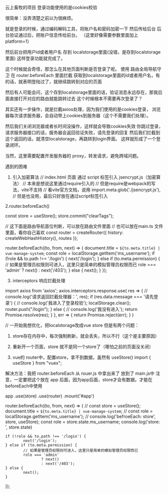 云上畜牧的项目 登录功能使用的是cookies校验

很简单：没弄清楚之前以为很麻烦。

就是登录的时候，通过编码解码工具，将账户名和密码加密一下
然后传给后台
后台验证通过后，把账户信息传给前台。
（这里好像需要参数里面加上 platform=1）



然后前台把用户id或者用户名 存到 localstorage里面(没错，是存到localstorage里面)
这样登录功能就完成了。


这个时候就会奇怪，那怎么在其他页面判断是否登录了呢。
使用 路由全局导航守卫
在 router.beforeEach 里面拦截
获取到localstorage里面的id或者用户名，有的话，就表明登陆过了，就继续跳转到对应的页面


然后有人可能会问，这个存到localstorage里面的话，验证消息永远存在，那我后面直接打开对应的路由就能跳转过去
这个时候根本不需要再次登录了？


其实还有一步操作，就是拦截axios处理，因为我们使用的是cookies登录，
浏览器每次请求服务器，会自动带上cookies到服务器（这个不需要我们处理）。

然后我们关闭浏览器或者长时间没操作，这样就会导致cookies失效
你跳过登录，请求服务器接口的话，服务器会返回验证失败，请先登录的回复
然后我们拦截到这个返回的话，就清空localstorage，再跳转到login界面。
这样就形成了一个登录闭环。





当然，这里需要配置开发服务器的 proxy，转发请求，避免跨域问题。






遇到的困难

1. 引入加密算法
// index.html 页面 通过 script 标签引入 jsencrypt.js（加密算法）
// 本来是想说这里通过require引入的
// 但是require是webpack的写法，vite不支持
// 看vite官方文档，说用 import.meta.glob('./jsencrypt.js'),
// 但是也没用，最后只好放在通过script标签引入




2.router.beforeEach()


const store = useStore();
store.commit("clearTags");

// 这下面是路由导航首位判断，可以放在路由文件里面
// 也可以放在main.ts 文件里面，看你自己喜欢
const router = createRouter({
  history: createWebHashHistory(),
  routes
});

router.beforeEach((to, from, next) => {
  document.title = `${to.meta.title} | vue-manage-system`;
  const role = localStorage.getItem('ms_username');
  if (!role && to.path !== '/login') {
    next('/login');
  } else if (to.meta.permission) {
    // 如果是管理员权限则可进入，这里只是简单的模拟管理员权限而已
    role === 'admin'
      ? next()
      : next('/403');
  } else {
    next();
  }
});



3. interceptors 响应拦截处理


import axios from 'axios';
axios.interceptors.response.use(
	res => {
		// console.log('请求返回拦截处理器：', res);
		if (res.data.message === '请先登录') {
			// console.log('我进入了登录校验');
			localStorage.clear();
			router.push("/login");
		} else {
			// console.log('我没有进入');
			return Promise.resolve(res);
		}
	},
	err => {
		return Promise.reject(err);
	}
)



// 一开始我想优化，把localstorage改成vue store
但是有两个问题：
1. store存在内存中，每次强制刷新，就会丢失，所以不行（这个是主要原因）
2. 重新开一个页面，store 就不是同一个store了（哪怕之前的页面没关闭）


2. vue的 router中，配置store，拿不到数据，虽然有 useStore()
import { useStore } from "vuex";



解决方法：我把 router.beforeEach 从 rouer.js 中拿出来了
放到了 main.js中
注意，一定要把这个放在 app 后面，因为app后面，store才会有数据。才能在 beforeEach中使用

app
  .use(store)
  .use(router)
  .mount('#app')
  

router.beforeEach((to, from, next) => {
	// const store = useStore();
	document.title = `${to.meta.title} | vue-manage-system`;
	// const role = localStorage.getItem('ms_username');
	// console.log('befroeEach: store', store, useStore);
	const role = store.state.ms_username;
	console.log('store: ', store.state)
	
	if (!role && to.path !== '/login') {
			next('/login');
	} else if (to.meta.permission) {
			// 如果是管理员权限则可进入，这里只是简单的模拟管理员权限而已
			role === 'admin'
					? next()
					: next('/403');
	} else {
			next();
	}
});






